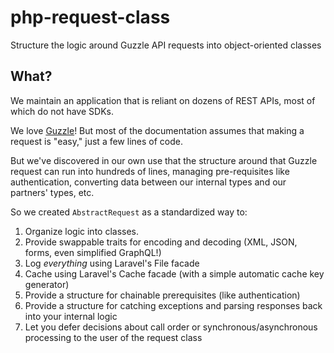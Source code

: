# php-request-class
Structure the logic around Guzzle API requests into object-oriented classes

## What?
We maintain an application that is reliant on dozens of REST APIs, most of which do not have SDKs.

We love [Guzzle](https://github.com/guzzle/guzzle)! But most of the documentation assumes that making a request is "easy," just a few lines of code.

But we've discovered in our own use that the structure around that Guzzle request can run into hundreds of lines, 
managing pre-requisites like authentication, converting data between our internal types and our partners' types, etc.

So we created `AbstractRequest` as a standardized way to:
1. Organize logic into classes.
2. Provide swappable traits for encoding and decoding (XML, JSON, forms, even simplified GraphQL!)
3. Log *everything* using Laravel's File facade
4. Cache using Laravel's Cache facade (with a simple automatic cache key generator)
5. Provide a structure for chainable prerequisites (like authentication)
6. Provide a structure for catching exceptions and parsing responses back into your internal logic
7. Let you defer decisions about call order or synchronous/asynchronous processing to the user of the request class
